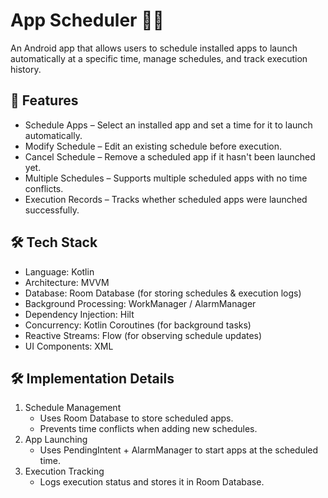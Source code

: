 
# App Scheduler 📅🚀
An Android app that allows users to schedule installed apps to launch automatically at a specific time, manage schedules, and track execution history.

## 📌 Features
 - Schedule Apps – Select an installed app and set a time for it to launch automatically.
 - Modify Schedule – Edit an existing schedule before execution.
 - Cancel Schedule – Remove a scheduled app if it hasn't been launched yet.
 - Multiple Schedules – Supports multiple scheduled apps with no time conflicts.
 - Execution Records – Tracks whether scheduled apps were launched successfully.

## 🛠 Tech Stack
- Language: Kotlin
- Architecture: MVVM
- Database: Room Database (for storing schedules & execution logs)
- Background Processing: WorkManager / AlarmManager
- Dependency Injection: Hilt
- Concurrency: Kotlin Coroutines (for background tasks)
- Reactive Streams: Flow (for observing schedule updates)
- UI Components: XML

## 🛠 Implementation Details
1. Schedule Management
   - Uses Room Database to store scheduled apps.
   - Prevents time conflicts when adding new schedules.
2. App Launching
   - Uses PendingIntent + AlarmManager to start apps at the scheduled time.
3. Execution Tracking
   - Logs execution status and stores it in Room Database.
